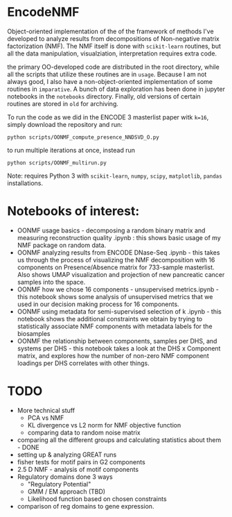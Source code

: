 # EncodeNMF

Object-oriented implementation of the of the framework of methods I've developed to analyze results from decompositions of Non-negative matrix factorization (NMF).
The NMF itself is done with `scikit-learn` routines, but all the data manipulation, visualziation, interpretation requires extra code. 

the primary OO-developed code are distributed in the root directory, while all the scripts that utilize these routines are in `usage`. 
Because I am not always good, I also have a non-object-oriented implementation of some routines in `imparative`. A bunch of data exploration has been done in jupyter notebooks in the `notebooks` directory. Finally, old versions of certain routines are stored in `old` for archiving. 

To run the code as we did in the ENCODE 3 masterlist paper witk `k=16`, simply download the repository and run:

```
python scripts/OONMF_compute_presence_NNDSVD_O.py
```

to run multiple iterations at once, instead run 

```
python scripts/OONMF_multirun.py
```

Note: requires Python 3 with `scikit-learn`, `numpy`, `scipy`, `matplotlib`, `pandas` installations.

# Notebooks of interest:
- OONMF usage basics - decomposing a random binary matrix and measuring reconstruction quality .ipynb : this shows basic usage of my NMF package on random data. 
- OONMF analyzing results from ENCODE DNase-Seq .ipynb - this takes us through the process of visualizing the NMF decomposition with 16 components on Presence/Absence matrix for 733-sample masterlist. Also shows UMAP visualization and projection of new pancreatic cancer samples into the space.
- OONMF how we chose 16 components - unsupervised metrics.ipynb - this notebook shows some analysis of unsupervised metrics that we used in our decision making process for 16 components.
- OONMF using metadata for semi-supervised selection of k .ipynb - this notebook shows the additional constraints we obtain by trying to statistically associate NMF components with metadata labels for the biosamples
- OONMF the relationship between components, samples per DHS, and systems per DHS - this notebook takes a look at the DHS x Component matrix, and explores how the number of non-zero NMF component loadings per DHS correlates with other things.

# TODO 
- More technical stuff
  - PCA vs NMF
  - KL divergence vs L2 norm for NMF objective function
  - comparing data to random noise matrix
- comparing all the different groups and calculating statistics about them - DONE 
- setting up & analyzing GREAT runs 
- fisher tests for motif pairs in G2 components
- 2.5 D NMF - analysis of motif components
- Regulatory domains done 3 ways
  - "Regulatory Potential"
  - GMM / EM approach (TBD) 
  - Likelihood function based on chosen constraints
- comparison of reg domains to gene expression. 
